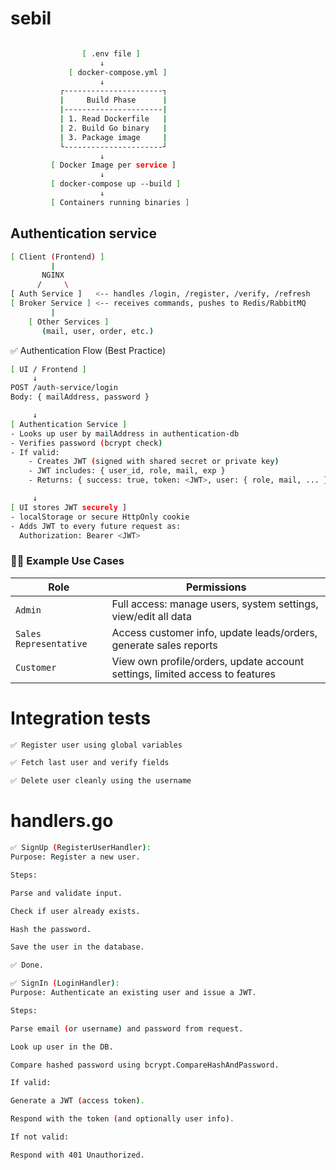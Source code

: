 # sebil
``` bash

                [ .env file ]
                    ↓
             [ docker-compose.yml ]
                    ↓
           ┌----------------------┐
           |     Build Phase      |
           |----------------------|
           | 1. Read Dockerfile   |
           | 2. Build Go binary   |
           | 3. Package image     |
           └----------------------┘
                    ↓
         [ Docker Image per service ]
                    ↓
         [ docker-compose up --build ]
                    ↓
         [ Containers running binaries ]
```

## Authentication service

``` bash
[ Client (Frontend) ]
         |
       NGINX
      /     \
[ Auth Service ]   <-- handles /login, /register, /verify, /refresh
[ Broker Service ] <-- receives commands, pushes to Redis/RabbitMQ
         |
    [ Other Services ]
       (mail, user, order, etc.)
```



✅ Authentication Flow (Best Practice)
``` bash
[ UI / Frontend ]
     ↓
POST /auth-service/login
Body: { mailAddress, password }

     ↓
[ Authentication Service ]
- Looks up user by mailAddress in authentication-db
- Verifies password (bcrypt check)
- If valid:
    - Creates JWT (signed with shared secret or private key)
    - JWT includes: { user_id, role, mail, exp }
    - Returns: { success: true, token: <JWT>, user: { role, mail, ... } }

     ↓
[ UI stores JWT securely ]
- localStorage or secure HttpOnly cookie
- Adds JWT to every future request as:
  Authorization: Bearer <JWT>

```

### 🧑‍💼 Example Use Cases

| Role                | Permissions                                                                 |
|---------------------|------------------------------------------------------------------------------|
| `Admin`             | Full access: manage users, system settings, view/edit all data               |
| `Sales Representative` | Access customer info, update leads/orders, generate sales reports            |
| `Customer`          | View own profile/orders, update account settings, limited access to features |


# Integration tests

```bash
✅ Register user using global variables

✅ Fetch last user and verify fields

✅ Delete user cleanly using the username
```


# handlers.go
```bash
✅ SignUp (RegisterUserHandler):
Purpose: Register a new user.

Steps:

Parse and validate input.

Check if user already exists.

Hash the password.

Save the user in the database.

✅ Done.
```

```bash
✅ SignIn (LoginHandler):
Purpose: Authenticate an existing user and issue a JWT.

Steps:

Parse email (or username) and password from request.

Look up user in the DB.

Compare hashed password using bcrypt.CompareHashAndPassword.

If valid:

Generate a JWT (access token).

Respond with the token (and optionally user info).

If not valid:

Respond with 401 Unauthorized.
```
